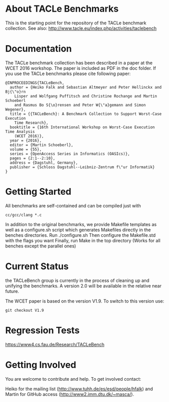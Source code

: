 About TACLe Benchmarks
======================

This is the starting point for the repository of the TACLe benchmark
collection.
See also: http://www.tacle.eu/index.php/activities/taclebench

Documentation
=============

The TACLe benchmark collection has been described in a paper at the
WCET 2016 workshop. The paper is included as PDF in the doc folder.
If you use the TACLe benchmarks please cite following paper:

    @INPROCEEDINGS{TACLeBench,
      author = {Heiko Falk and Sebastian Altmeyer and Peter Hellinckx and Bj{\"o}rn
    	Lisper and Wolfgang Puffitsch and Christine Rochange and Martin Schoeberl
    	and Rasmus Bo S{\o}rensen and Peter W{\"a}gemann and Simon Wegener},
      title = {{TACLeBench}: A Benchmark Collection to Support Worst-Case Execution
    	Time Research},
      booktitle = {16th International Workshop on Worst-Case Execution Time Analysis
    	(WCET 2016)},
      year = {2016},
      editor = {Martin Schoeberl},
      volume = {55},
      series = {OpenAccess Series in Informatics (OASIcs)},
      pages = {2:1--2:10},
      address = {Dagstuhl, Germany},
      publisher = {Schloss Dagstuhl--Leibniz-Zentrum f\"ur Informatik}
    }


Getting Started
===============

All benchmarks are self-contained and can be compiled just with

    cc/gcc/clang *.c

In addition to the original benchmarks, we provide Makefile templates as well as a configure.sh script which generates Makefiles directly in the benches directories.
   Run ./configure.sh
   Then configure the Makefile.std with the flags you want
   Finally, run Make in the top directory
(Works for all benches except the parallel ones)

Current Status
==============

the TACLeBench group is currently in the process of cleaning up and unifying
the benchmarks. A version 2.0 will be available in the relative near future.

The WCET paper is based on the version V1.9. To switch to this version use:
```
git checkout V1.9
```

Regression Tests
================

https://www4.cs.fau.de/Research/TACLeBench

Getting Involved
================

You are welcome to contribute and help. To get involved contact:

Heiko for the mailing list (http://www.tuhh.de/es/esd/people/hfalk) and
Martin for GitHub access (http://www2.imm.dtu.dk/~masca/).
